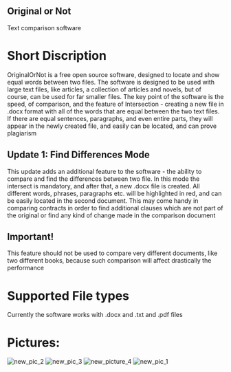## Original or Not

Text comparison software

# Short Discription

OriginalOrNot is a free open source software, designed to locate and show equal words between two files. The 
software is designed to be used with large text files, like articles, a collection of articles and novels, but of 
course, can be used for far smaller files. The key point of the software is the speed, of comparison, and the 
feature of Intersection - creating a new file in .docx format with all of the words that are equal between the two 
text files. If there are equal sentences, paragraphs, and even entire parts, they will appear in the newly created 
file, and easily can be located, and can prove plagiarism

## Update 1: Find Differences Mode
This update adds an additional feature to the software - the ability to compare and find the differences between two file. In this mode the intersect is mandatory, and after that, a new .docx file is created. All different words, phrases, paragraphs etc. will be highlighted in red, and can be easily located in the second document. This may come handy in comparing contracts in order to find additional clauses which are not part of the original or find any kind of change made in the comparison document
## Important! 
This feature should not be used to compare very different documents, like two different books, because such comparison will affect drastically the performance

# Supported File types

Currently the software works with .docx and .txt and .pdf files

# Pictures:
![new_pic_2](https://user-images.githubusercontent.com/17022129/28713563-2741bcf4-7398-11e7-844a-5572072c4c59.png)
![new_pic_3](https://user-images.githubusercontent.com/17022129/28713564-274a1cd2-7398-11e7-9952-44d3495d0c01.png)
![new_picture_4](https://user-images.githubusercontent.com/17022129/28713561-272e1280-7398-11e7-9018-f0a13f637571.png)
![new_pic_1](https://user-images.githubusercontent.com/17022129/28713562-27363578-7398-11e7-8853-c77f31727f3e.png)
